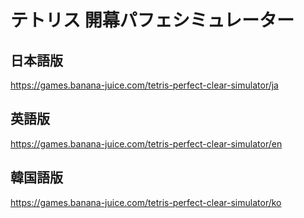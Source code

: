 # テトリス 開幕パフェシミュレーター

## 日本語版

https://games.banana-juice.com/tetris-perfect-clear-simulator/ja

## 英語版

https://games.banana-juice.com/tetris-perfect-clear-simulator/en

## 韓国語版

https://games.banana-juice.com/tetris-perfect-clear-simulator/ko
